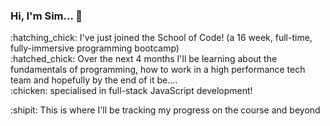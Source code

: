 ### Hi, I'm Sim... 👋
<dl>
<dt>:hatching_chick: I've just joined the School of Code! (a 16 week, full-time, fully-immersive programming bootcamp)</dt>
<dt>:hatched_chick: Over the next 4 months I'll be learning about the fundamentals of programming, how to work in a high                              performance tech team and hopefully by the end of it be....</dt>
  <dt>:chicken: specialised in full-stack JavaScript development! </dt>
</dl>

:shipit: This is where I'll be tracking my progress on the course and beyond
